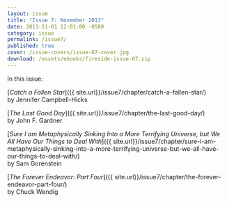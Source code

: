 ```yaml
---
layout: issue
title: "Issue 7: November 2013"
date: 2013-11-01 12:01:00 -0500
category: issue
permalink: /issue7/
published: true
cover: /issue-covers/issue-07-cover.jpg
download: /assets/ebooks/fireside-issue-07.zip
---
```


In this issue:

[_Catch a Fallen Star_]({{ site.url}}/issue7/chapter/catch-a-fallen-star/)<br/>
by Jennifer Campbell-Hicks

[_The Last Good Day_]({{ site.url}}/issue7/chapter/the-last-good-day/)<br/>
by John F. Gardner

[_Sure I am Metaphysically Sinking Into a More Terrifying Universe, but We All Have Our Things to Deal With_]({{ site.url}}/issue7/chapter/sure-i-am-metaphysically-sinking-into-a-more-terrifying-universe-but-we-all-have-our-things-to-deal-with/)<br/>
by Sam Gorenstein

[_The Forever Endeavor: Part Four_]({{ site.url}}/issue7/chapter/the-forever-endeavor-part-four/)<br/>
by Chuck Wendig
